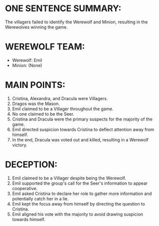 # ONE SENTENCE SUMMARY:
The villagers failed to identify the Werewolf and Minion, resulting in the Werewolves winning the game.

# WEREWOLF TEAM:
- Werewolf: Emil
- Minion: (None)

# MAIN POINTS:
1. Cristina, Alexandra, and Dracula were Villagers.
2. Dragos was the Mason.
3. Emil claimed to be a Villager throughout the game.
4. No one claimed to be the Seer.
5. Cristina and Dracula were the primary suspects for the majority of the game.
6. Emil directed suspicion towards Cristina to deflect attention away from himself.
7. In the end, Dracula was voted out and killed, resulting in a Werewolf victory.

# DECEPTION:
1. Emil claimed to be a Villager despite being the Werewolf.
2. Emil supported the group's call for the Seer's information to appear cooperative.
3. Emil asked Cristina to declare her role to gather more information and potentially catch her in a lie.
4. Emil kept the focus away from himself by directing the question to Cristina.
5. Emil aligned his vote with the majority to avoid drawing suspicion towards himself.